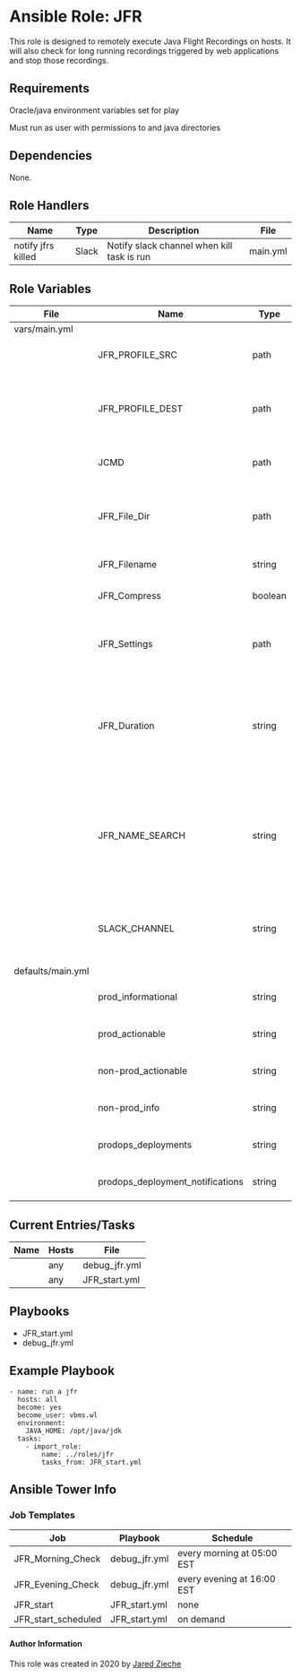 # Ansible Role: JFR
This role is designed to remotely execute Java Flight Recordings on hosts. It will also check for long running recordings triggered by web applications and stop those recordings.

## Requirements
Oracle/java environment variables set for play

Must run as user with permissions to and java directories

## Dependencies
None.

## Role Handlers
| Name          | Type    | Description          | File     |
| ------------- | ------- | -------------------- | -------- |
| notify jfrs killed | Slack | Notify slack channel when kill task is run | main.yml |

## Role Variables
| File | Name | Type | Description |
| -----| ---- | ---- | ----------- |
| vars/main.yml | | | |
| | JFR_PROFILE_SRC | path | name of JFR profile file in role |
| | JFR_PROFILE_DEST | path | path on remote host where profile file will be written |
| | JCMD | path | path to java JCMD binary |
| | JFR_File_Dir | path | path to location when jfr filename will be written |
| | JFR_Filename | string | name of jfr file |
| | JFR_Compress | boolean | true/false if file will be compressed |
| | JFR_Settings | path | path to the profile that will be used for the recording |
| | JFR_Duration | string | timespan, in seconds for which the recording will run. syntax requires time unit (e.g. 300s) |
| | JFR_NAME_SEARCH | string | grep search string to find the name of a specific recording revealed in the JFR.check command |
| | SLACK_CHANNEL | string | channel to which handler slack notification will be sent |
| defaults/main.yml | | |
| | prod_informational | string | slack channel token |
| | prod_actionable | string | slack channel token |
| | non-prod_actionable | string | slack channel token |
| | non-prod_info | string | slack channel token |
| | prodops_deployments | string | slack channel token |
| | prodops_deployment_notifications | string | slack channel token |

## Current Entries/Tasks
|  Name  |  Hosts | File |
| -------|--------|------|
| | any |debug_jfr.yml| 
| | any |JFR_start.yml|

## Playbooks
- JFR_start.yml
- debug_jfr.yml

## Example Playbook
```
- name: run a jfr 
  hosts: all 
  become: yes
  become_user: vbms.wl
  environment:
    JAVA_HOME: /opt/java/jdk
  tasks:
    - import_role:
        name: ../roles/jfr
        tasks_from: JFR_start.yml
```

## Ansible Tower Info

### Job Templates
| Job | Playbook | Schedule |
| --- | -------- | -------- |
| JFR_Morning_Check | debug_jfr.yml | every morning at 05:00 EST |
| JFR_Evening_Check | debug_jfr.yml | every evening at 16:00 EST |
| JFR_start | JFR_start.yml | none |
| JFR_start_scheduled | JFR_start.yml | on demand |

#### Author Information
This role was created in 2020 by [Jared Zieche](https://github.com/JaredZieche)
